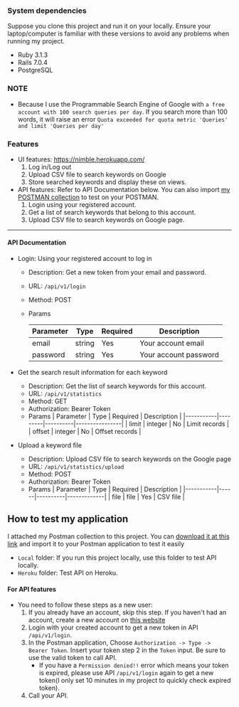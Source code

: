 
### System dependencies
Suppose you clone this project and run it on your locally. Ensure your laptop/computer is familiar with these versions to avoid any problems when running my project.
- Ruby 3.1.3
- Rails 7.0.4
- PostgreSQL

### NOTE
- Because I use the Programmable Search Engine of Google with `a free account with 100 search queries per day`. If you search more than 100 words, it will raise an error `Quota exceeded for quota metric 'Queries' and limit 'Queries per day'`

### Features
- UI features: https://nimble.herokuapp.com/
    1. Log in/Log out
    2. Upload CSV file to search keywords on Google
    3. Store searched keywords and display these on views.
- API features: Refer to API Documentation below. You can also import [my POSTMAN collection](https://github.com/minhtienvu/nimble_assignment/blob/feature/update_read_me_file/nimble_technical_test.postman_collection.json) to test on your POSTMAN.
    1. Login using your registered account.
    2. Get a list of search keywords that belong to this account.
    3. Upload CSV file to search keywords on Google page.

---
#### API Documentation
* Login: Using your registered account to log in
    * Description: Get a new token from your email and password.
    * URL: `/api/v1/login`
    * Method: POST
    * Params
    
        | Parameter | Type   | Required | Description           |
        |-----------|--------|----------|-----------------------|
        | email     | string | Yes      | Your account email    |
        | password  | string | Yes      | Your account password |
    
* Get the search result information for each keyword
    * Description: Get the list of search keywords for this account.
    * URL: `/api/v1/statistics`
    * Method: GET
    * Authorization: Bearer Token
    * Params
        | Parameter | Type    | Required | Description    |
        |-----------|---------|----------|----------------|
        | limit     | integer | No       | Limit records  |
        | offset    | integer | No       | Offset records |
    
* Upload a keyword file
    * Description: Upload CSV file to search keywords on the Google page
    * URL: `/api/v1/statistics/upload`
    * Method: POST
    * Authorization: Bearer Token
    * Params
        | Parameter | Type | Required | Description |
        |-----------|------|----------|-------------|
        | file      | file | Yes      | CSV file    |

## How to test my application
I attached my Postman collection to this project. You can [download it at this link](https://github.com/minhtienvu/nimble_assignment/blob/feature/update_read_me_file/nimble_technical_test.postman_collection.json) and import it to your Postman application to test it easily
- `Local` folder: If you run this project locally, use this folder to test API locally.
- `Heroku` folder: Test API on Heroku.

#### For API features
   - You need to follow these steps as a new user:
       1. If you already have an account, skip this step. If you haven't had an account, create a new account on [this website](https://nimble.herokuapp.com/users/sign_up)
       2. Login with your created account to get a new token in API `/api/v1/login`.
       3. In the Postman application, Choose `Authorization -> Type -> Bearer Token`. Insert your token step 2 in the `Token` input. Be sure to use the valid token to call API.
           *  If you have a `Permission denied!!` error which means your token is expired, please use API `/api/v1/login` again to get a new token(I only set 10 minutes in my project to quickly check expired token).
       4. Call your API.
